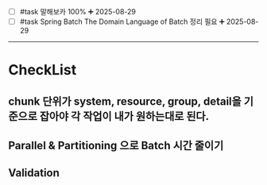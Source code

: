 - [ ] #task 말해보카 100% ➕ 2025-08-29
- [ ] #task Spring Batch The Domain Language of Batch 정리 필요 ➕ 2025-08-29
****
# CheckList
## chunk 단위가 system, resource, group, detail을 기준으로 잡아야 각 작업이 내가 원하는대로 된다.
## Parallel & Partitioning 으로 Batch 시간 줄이기
## Validation
